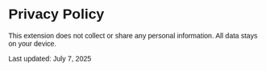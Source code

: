 <!DOCTYPE html>
<html lang="en">
<head>
  <meta charset="UTF-8" />
  <meta name="viewport" content="width=device-width, initial-scale=1.0" />
  <title>Privacy Policy</title>
</head>
<body style="font-family:sans-serif; padding:20px;">
  <h1>Privacy Policy</h1>
  <p>This extension does not collect or share any personal information. All data stays on your device.</p>
  <p>Last updated: July 7, 2025</p>
</body>
</html>
